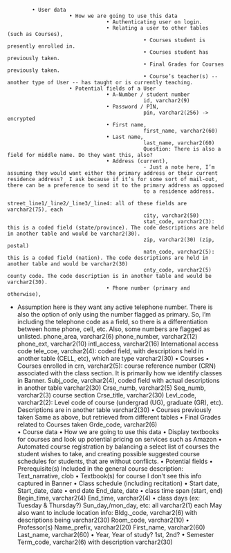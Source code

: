             • User data
                        • How we are going to use this data
                                    • Authenticating user on login.
                                    • Relating a user to other tables (such as Courses), 
                                                • Courses student is presently enrolled in.
                                                • Courses student has previously taken.
                                                • Final Grades for Courses previously taken.
                                                • Course’s teacher(s) -- another type of User -- has taught or is currently teaching.
                        • Potential fields of a User
                                    • A-Number / student number
                                                id, varchar2(9)
                                    • Password / PIN, 
                                                pin, varchar2(256) -> encrypted
                                    • First name, 
                                                first_name, varchar2(60)
                                    • Last name, 
                                                last_name, varchar2(60)
                                                Question: There is also a field for middle name. Do they want this, also?
                                    • Address (current), 
                                                - Just a note here, I’m assuming they would want either the primary address or their current residence address?  I ask because if it’s for some sort of mail-out, there can be a preference to send it to the primary address as opposed
                                                to a residence address.
                                                street_line1/_line2/_line3/_line4: all of these fields are varchar2(75), each
                                                city, varchar2(50)
                                                stat_code, varchar2(3): this is a coded field (state/province). The code descriptions are held in another table and would be varchar2(30).
                                                zip, varchar2(30) (zip, postal)
                                                natn_code, varchar2(5): this is a coded field (nation). The code descriptions are held in another table and would be varchar2(30)
                                                cnty_code, varchar2(5) county code. The code description is in another table and would be varchar2(30).
                                    • Phone number (primary and otherwise),
- Assumption here is they want any active telephone number. There is also the option of only using the number flagged as primary.  So, I’m including the telephone code as a field, so there is a differentiation between home phone, cell, etc. Also, some numbers are flagged as unlisted.
                                                phone_area, varchar2(6)
                                                phone_number, varchar2(12)
                                                phone_ext, varchar2(10)
                                                intl_access, varchar2(16) International access code
                                                tele_coe, varchar2(4): coded field, with descriptions held in another table (CELL, etc), which are type varchar2(30)
                                    • Courses
                                                • Courses enrolled in
                                                                crn, varchar2(5): course reference number (CRN) associated with the class section. It is primarily how we identify classes in Banner.
                                                                Subj_code, varchar2(4), coded field with actual descriptions in another table varchar2(30)
                                                                Crse_numb, varchar2(5)
                                                                Seq_numb, varchar2(3) course section
                                                                Crse_title, varchar2(30)
                                                                Levl_code, varchar2(2): Level code of course (undergrad (UG), graduate (GR), etc). Descriptions are in another table varchar2(30)
                                                • Courses previously taken
                                                                Same as above, but retrieved from different tables
                                                            • Final Grades related to Courses taken
                                                                                Grde_code, varchar2(6)                               
            • Course data
                        • How we are going to use this data
                                    • Display textbooks for courses and look up potential pricing on services such as Amazon
                                    • Automated course registration by balancing a select list of courses the student wishes to take, and creating possible suggested course schedules for students, that are without conflicts.
                        • Potential fields
                                    • Prerequisite(s)
                                                Included in the general course description:
                                                Text_narrative, clob
                                    • Textbook(s) for course
                                                I don’t see this info captured in Banner
                                    • Class schedule (including recitation)
                                                • Start date,
                                                                Start_date, date
                                                • end date
                                                                End_date, date
                                                • class time span (start, end)
                                                                Begin_time, varchar2(4)
                                                                End_time, varchar2(4)
                                                • class days (ex: Tuesday & Thursday?)
                                                                Sun_day,/mon_day, etc: all varchar2(1) each
                                                                May also want to include location info:
                                                                Bldg._code, varchar2(6) with descriptions being varchar2(30)
                                                                Room_code, varchar2(10)
                                    • Professor(s)
                                                Name_prefix, varchar2(20)
                                                First_name, varchar2(60)
                                                Last_name, varchar2(60)
                                    • Year,
                                                Year of study? 1st, 2nd?
                                    • Semester
                                                Term_code, varchar2(6) with description varchar2(30)